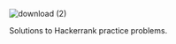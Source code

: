 ![download (2)](https://user-images.githubusercontent.com/77895050/219934065-a11b4bba-cd2b-42ce-924f-a3c7bdaf26c0.png)


Solutions to Hackerrank practice problems.
